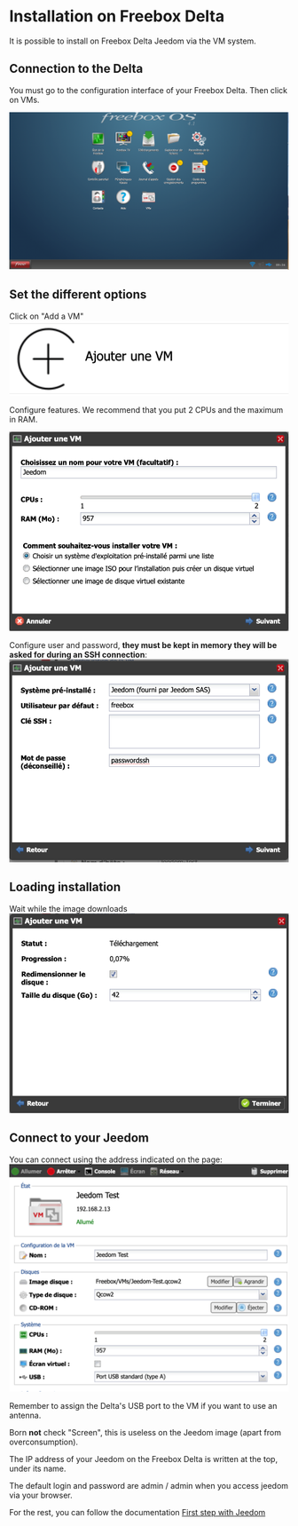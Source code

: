 # Installation on Freebox Delta

It is possible to install on Freebox Delta Jeedom via the VM system.

## Connection to the Delta

You must go to the configuration interface of your Freebox Delta. Then click on VMs.

![delta1](images/delta1.png)

## Set the different options

Click on "Add a VM"
![delta2](images/delta2.png)

Configure features. We recommend that you put 2 CPUs and the maximum in RAM.

![delta3](images/delta3.png)

Configure user and password, **they must be kept in memory they will be asked for during an SSH connection**:
![delta4](images/delta4.png)

## Loading installation

Wait while the image downloads
![delta5](images/delta5.png)

## Connect to your Jeedom

You can connect using the address indicated on the page:
![delta6](images/delta6.png)

Remember to assign the Delta's USB port to the VM if you want to use an antenna.

Born **not** check "Screen", this is useless on the Jeedom image (apart from overconsumption).

The IP address of your Jeedom on the Freebox Delta is written at the top, under its name.

The default login and password are admin / admin when you access jeedom via your browser.

For the rest, you can follow the documentation [First step with Jeedom](https://doc.jeedom.com/en_US/premiers-not/index.html)
